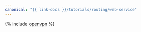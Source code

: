 ```yaml
---
canonical: "{{ link-docs }}/tutorials/routing/web-service"
---
```


{% include [openvpn](../../_tutorials/routing/web-service.md) %}